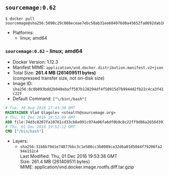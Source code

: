## `sourcemage:0.62`

```console
$ docker pull sourcemage@sha256:5098c29c088eceae7ebc58ab31ee684976d0a45652fa8692dab16d03dcb34763
```

-	Platforms:
	-	linux; amd64

### `sourcemage:0.62` - linux; amd64

-	Docker Version: 1.12.3
-	Manifest MIME: `application/vnd.docker.distribution.manifest.v2+json`
-	Total Size: **261.4 MB (261409511 bytes)**  
	(compressed transfer size, not on-disk size)
-	Image ID: `sha256:8c0b093bdd2b940ebaff507b128294df4f50915d7b9944d2fb22c4ca3f41c22f`
-	Default Command: `["\/bin\/bash"]`

```dockerfile
# Tue, 30 Aug 2016 17:43:38 GMT
MAINTAINER Vlad Glagolev <stealth@sourcemage.org>
# Thu, 01 Dec 2016 19:52:09 GMT
ADD file:74d3c8207fa10761cd33cb6a991c974a06fa6df0b9c8c22ff9d86a2656d393fc in / 
# Thu, 01 Dec 2016 19:52:12 GMT
CMD ["/bin/bash"]
```

-	Layers:
	-	`sha256:31b6b7941e74877bbc3c1e500cc3b0089ca32d6a01d5044f79206fa294e152c4`  
		Last Modified: Thu, 01 Dec 2016 19:53:38 GMT  
		Size: 261.4 MB (261409511 bytes)  
		MIME: application/vnd.docker.image.rootfs.diff.tar.gzip
